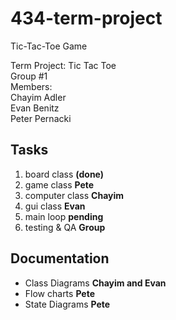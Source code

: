 # 434-term-project
Tic-Tac-Toe Game

Term Project: Tic Tac Toe <br />
Group #1<br />
Members:<br />
Chayim Adler<br />
Evan Benitz<br />
Peter Pernacki<br />

<h2>Tasks</h2>
<ol>
  <li>board class <b>(done)</b></li>
  <li>game class <b>Pete</b></li>
  <li>computer class <b>Chayim</b></li>
  <li>gui class <b>Evan</b></li>
  <li>main loop <b>pending</b></li>
  <li>testing & QA <b>Group</b></li>
</ol>

<h2>Documentation</h2>
<ul>
  <li>Class Diagrams <b>Chayim and Evan</b></li>
  <li>Flow charts <b>Pete</b></li>
  <li>State Diagrams <b>Pete</b></li>
